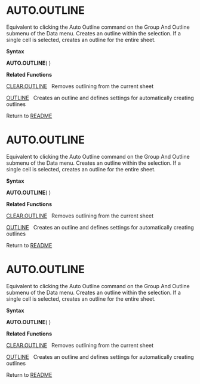 # AUTO.OUTLINE

Equivalent to clicking the Auto Outline command on the Group And Outline
submenu of the Data menu. Creates an outline within the selection. If a
single cell is selected, creates an outline for the entire sheet.

**Syntax**

**AUTO.OUTLINE**( )

**Related Functions**

[CLEAR.OUTLINE](CLEAR.OUTLINE.md)&nbsp;&nbsp;&nbsp;Removes outlining from the current sheet

[OUTLINE](OUTLINE.md)&nbsp;&nbsp;&nbsp;Creates an outline and defines settings for
automatically creating outlines



Return to [README](README.md#A)

# AUTO.OUTLINE

Equivalent to clicking the Auto Outline command on the Group And Outline
submenu of the Data menu. Creates an outline within the selection. If a
single cell is selected, creates an outline for the entire sheet.

**Syntax**

**AUTO.OUTLINE**( )

**Related Functions**

[CLEAR.OUTLINE](CLEAR.OUTLINE.md)&nbsp;&nbsp;&nbsp;Removes outlining from the current sheet

[OUTLINE](OUTLINE.md)&nbsp;&nbsp;&nbsp;Creates an outline and defines settings for
automatically creating outlines



Return to [README](README.md#A)

# AUTO.OUTLINE

Equivalent to clicking the Auto Outline command on the Group And Outline
submenu of the Data menu. Creates an outline within the selection. If a
single cell is selected, creates an outline for the entire sheet.

**Syntax**

**AUTO.OUTLINE**( )

**Related Functions**

[CLEAR.OUTLINE](CLEAR.OUTLINE.md)&nbsp;&nbsp;&nbsp;Removes outlining from the current sheet

[OUTLINE](OUTLINE.md)&nbsp;&nbsp;&nbsp;Creates an outline and defines settings for
automatically creating outlines



Return to [README](README.md#A)

